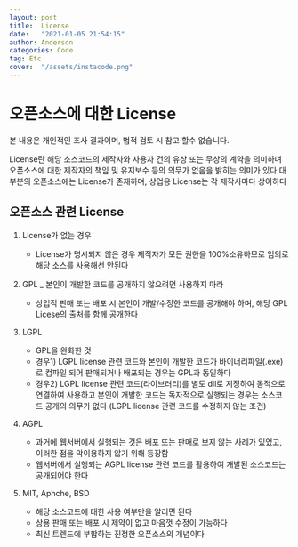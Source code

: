 ```yaml
---
layout: post
title:  License
date:   "2021-01-05 21:54:15"
author: Anderson
categories: Code
tag: Etc
cover:  "/assets/instacode.png"
---
```


# 오픈소스에 대한 License

본 내용은 개인적인 조사 결과이며, 법적 검토 시 참고 할수 없습니다.

License란 해당 소스코드의 제작자와 사용자 건의 유상 또는
무상의 계약을 의미하며 오픈소스에 대한 제작자의 책임 및 유지보수 등의 의무가 없음을 밝히는 의미가 있다
대부분의 오픈소스에는 License가 존재하며, 상업용 License는 
각 제작사마다 상이하다

## 오픈소스 관련 License

1) License가 없는 경우
    - License가 명시되지 않은 경우 제작자가 모든 권한을 100%소유하므로 임의로 해당 소스를 사용해선 안된다
2) GPL
    _ 본인이 개발한 코드를 공개하지 않으려면 사용하지 마라
    - 상업적 판매 또는 배포 시 본인이 개발/수정한 코드를 공개해야 하며, 해당 GPL Licese의 출처를 함께 공개한다
    
3) LGPL
    - GPL을 완화한 것
    - 경우1) LGPL license 관련 코드와 본인이 개발한 코드가 바이너리파일(.exe)로 컴파일 되어 판매되거나 배포되는 경우는 GPL과 동일하다
    - 경우2) LGPL license 관련 코드(라이브러리)를 별도 dll로 지정하여 동적으로 연결하여 사용하고 본인이 개발한 코드는 독자적으로 실행되는 경우는 소스코드 공개의 의무가 없다 (LGPL license 관련 코드를 수정하지 않는 조건)
4) AGPL
    - 과거에 웹서버에서 실행되는 것은 배포 또는 판매로 보지 않는 사례가 있었고, 이러한 점을 악이용하지 않기 위해 등장함
    - 웹서버에서 실행되는 AGPL license 관련 코드를 활용하여 개발된 소스코드는 공개되어야 한다
5) MIT, Aphche, BSD
    - 해당 소스코드에 대한 사용 여부만을 알리면 된다
    - 상용 판매 또는 배포 시 제약이 없고 마음껏 수정이 가능하다
    - 최신 트렌드에 부합하는 진정한 오픈소스의 개념이다